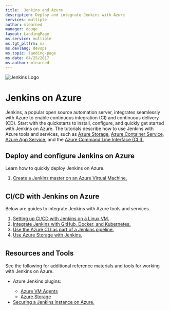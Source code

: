 ```yaml
---
title:  Jenkins and Azure
description: Deploy and integrate Jenkins with Azure 
services: multiple
author: mlearned
manager: douge
layout: LandingPage
ms.service: multiple
ms.tgt_pltfrm: na
ms.devlang: devops
ms.topic: landing-page
ms.date: 04/25/2017
ms.author: mlearned
---
```

<div class="content">
    <img src="media/Jenkins.png" alt="Jenkins Logo">
    <h1>Jenkins on Azure</h1>
    <div class="introHolder" style="justify-content: space-between;">
        <div class="intro" style="min-width: 200px">
            <p>Jenkins, a popular open source automation server, integrates seamlessly with Azure to enable continuous integration (CI) and continuous delivery (CD).  Start with the quickstarts to install, configure, and quickly get started with Jenkins on Azure. The tutorials describe how to use Jenkins with Azure tools and services, such as <a href="/azure/storage/">Azure Storage</a>, <a href="/azure/container-service">Azure Container Service</a>, <a href="/azure/app-service">Azure App Service</a>, and the <a href="/azure/cli/">Azure Command Line Interface (CLI).</a>
        </div>
    </div>
<h2>Deploy and configure Jenkins on Azure</h2>
<p>Learn how to quickly deploy Jenkins on Azure.</p>
<ol>
  <li><a href="/azure/jenkins/install-jenkins-solution-template">Create a Jenkins master on an Azure Virtual Machine.</a></li>
</ol>
<h2 style="margin-top: 36px">CI/CD with Jenkins on Azure</h2>
<p>Below are guides to integrate Jenkins with Azure tools and services.</p> 
<ol>
    <li><a href="/azure/virtual-machines/linux/tutorial-jenkins-github-docker-cicd">Setting up CI/CD with Jenkins on a Linux VM.</a></li>
    <li><a href="/azure/container-service/container-service-kubernetes-jenkins">Integrate Jenkins with GitHub, Docker, and Kubernetes.</a></li>
    <li><a href="/azure/jenkins/execute-cli-jenkins-pipeline">Use the Azure CLI as part of a Jenkins pipeline.</a></li>
    <li><a href="/azure/storage/storage-java-jenkins-continuous-integration-solution">Use Azure Storage with Jenkins.</a></li>
</ol>

<h2 style="margin-top: 36px">Resources and Tools</h2>
<p>See the following for additional reference materials and tools for working with Jenkins on Azure.</p>
<ul>
  <li>Azure Jenkins plugins:</li>
  <ul>
    <li><a href="https://plugins.jenkins.io/azure-vm-agents">Azure VM Agents</a></li>
    <li><a href="https://github.com/jenkinsci/windows-azure-storage-plugin">Azure Storage</a></li>
  </ul>
  <li><a href="https://jenkins.io/blog/2017/04/20/secure-jenkins-on-azure/">Securing a Jenkins instance on Azure.</a></li>
</ul>
 
</div>
